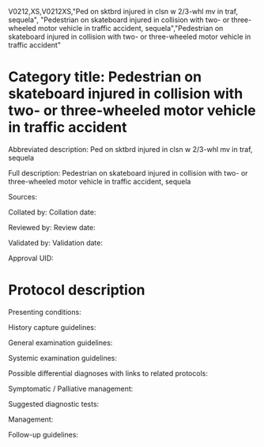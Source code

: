V0212,XS,V0212XS,"Ped on sktbrd injured in clsn w 2/3-whl mv in traf, sequela", "Pedestrian on skateboard injured in collision with two- or three-wheeled motor vehicle in traffic accident, sequela","Pedestrian on skateboard injured in collision with two- or three-wheeled motor vehicle in traffic accident"
# Category title: Pedestrian on skateboard injured in collision with two- or three-wheeled motor vehicle in traffic accident

Abbreviated description: Ped on sktbrd injured in clsn w 2/3-whl mv in traf, sequela

Full description: Pedestrian on skateboard injured in collision with two- or three-wheeled motor vehicle in traffic accident, sequela

Sources:

Collated by:
Collation date:

Reviewed by:
Review date:

Validated by:
Validation date:

Approval UID:

# Protocol description

Presenting conditions:

History capture guidelines:

General examination guidelines:

Systemic examination guidelines:

Possible differential diagnoses with links to related protocols:

Symptomatic / Palliative management:

Suggested diagnostic tests:

Management:

Follow-up guidelines:
